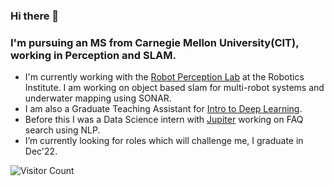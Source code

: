 <!--
**samirangode/samirangode** is a ✨ _special_ ✨ repository because its `README.md` (this file) appears on your GitHub profile.

Here are some ideas to get you started:

- 🔭 I’m currently working on ...
- 🌱 I’m currently learning ...
- 👯 I’m looking to collaborate on ...
- 🤔 I’m looking for help with ...
- 💬 Ask me about ...
- 📫 How to reach me: ...
- 😄 Pronouns: ...
- ⚡ Fun fact: ...
-->


### Hi there 👋

### I'm pursuing an MS from Carnegie Mellon University(CIT), working in Perception and SLAM.
- I'm currently working with the [Robot Perception Lab](https://rpl.ri.cmu.edu/) at the Robotics Institute. I am working on object based slam for multi-robot systems and underwater mapping using SONAR.
- I am also a Graduate Teaching Assistant for [Intro to Deep Learning](https://deeplearning.cs.cmu.edu/F22/index.html).
- Before this I was a Data Science intern with [Jupiter](https://jupiter.money/) working on FAQ search using NLP.
- I’m currently looking for roles which will challenge me, I graduate in Dec'22.


![Visitor Count](https://profile-counter.glitch.me/samirangode/count.svg)



<!--
**samirangode/samirangode** is a ✨ _special_ ✨ repository because its `README.md` (this file) appears on your GitHub profile.

Here are some ideas to get you started:

- 🔭 I’m currently working on ...
- 🌱 I’m currently learning ...
- 👯 I’m looking to collaborate on ...
- 🤔 I’m looking for help with ...
- 💬 Ask me about ...
- 📫 How to reach me: ...
- 😄 Pronouns: ...
- ⚡ Fun fact: ...
-->
